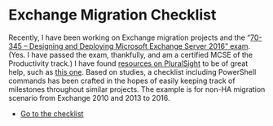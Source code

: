 # Exchange Migration Checklist

Recently, I have been working on Exchange migration projects and the “[70-345 – Designing and Deploying Microsoft Exchange Server 2016” exam](https://www.microsoft.com/en-us/learning/exam-70-345.aspx). (Yes. I have passed the exam, thankfully, and am a certified MCSE of the Productivity track.) I have found [resources on PluralSight](https://www.pluralsight.com/courses/migrating-exchange-server-2016) to be of great help, such as [this one](https://www.pluralsight.com/courses/migrating-exchange-server-2016). Based on studies, a checklist including PowerShell commands has been crafted in the hopes of easily keeping track of milestones throughout similar projects. The example is for non-HA migration scenario from Exchange 2010 and 2013 to 2016.

- [Go to the checklist](exchange-2016-migration-checklist.md)
